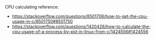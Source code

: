 CPU calculating reference:
- https://stackoverflow.com/questions/8501706/how-to-get-the-cpu-usage-in-c/8501750#8501750
- https://stackoverflow.com/questions/1420426/how-to-calculate-the-cpu-usage-of-a-process-by-pid-in-linux-from-c/1424556#1424556
